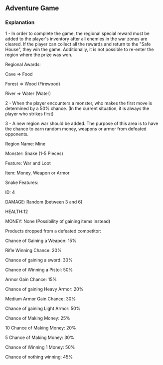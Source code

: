 ## Adventure Game
### Explanation
1 - In order to complete the game, the regional special reward must be added to the player's inventory after all enemies in the war zones are cleared. If the player can collect all the rewards and return to the "Safe House", they win the game. Additionally, it is not possible to re-enter the region where the prize was won.

Regional Awards:

Cave => Food

Forest => Wood (Firewood)

River => Water (Water)

2 - When the player encounters a monster, who makes the first move is determined by a 50% chance. (In the current situation, it is always the player who strikes first)

3 - A new region war should be added. The purpose of this area is to have the chance to earn random money, weapons or armor from defeated opponents.

Region Name: Mine

Monster: Snake (1-5 Pieces)

Feature: War and Loot

Item: Money, Weapon or Armor

Snake Features:

ID: 4

DAMAGE: Random (between 3 and 6)

HEALTH:12

MONEY: None (Possibility of gaining items instead)

Products dropped from a defeated competitor:

Chance of Gaining a Weapon: 15%

Rifle Winning Chance: 20%

Chance of gaining a sword: 30%

Chance of Winning a Pistol: 50%

Armor Gain Chance: 15%

Chance of gaining Heavy Armor: 20%

Medium Armor Gain Chance: 30%

Chance of gaining Light Armor: 50%

Chance of Making Money: 25%

10 Chance of Making Money: 20%

5 Chance of Making Money: 30%

Chance of Winning 1 Money: 50%

Chance of nothing winning: 45%
